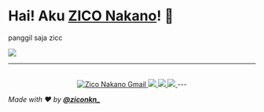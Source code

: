 # Hai! Aku **[ZICO Nakano](https://instagram.com/ziconkn_)**! 👋

panggil saja zicc

  <img src="https://cdn.discordapp.com/attachments/862641670301679616/891867009661403156/ZICO_BG_LAPTOPPP.png">
  

  
---
  <p align="center">
  </p>
  <p align="center">
    <br>
      <a href="mailto:ziconakano00@gmail.com">
        <img src="https://img.shields.io/badge/-Gmail-EA4335?style=for-the-badge&logo=Gmail&logoColor=white"
            alt="Zico Nakano Gmail">
      </a>
      <a href="https://instagram.com/ziconkn_">
        <img src="https://img.shields.io/badge/-INSTAGRAM-8a3ab9?style=for-the-badge&logo=Instagram&logoColor=white">
      </a>
      <a href="https://youtube.com/ziconakano">
        <img src="https://img.shields.io/youtube/channel/subscribers/UC42YUW6mHp4MhVtu5tDJF9g?label=YOUTUBE&style=for-the-badge">
      </a>
      <a href="https://discord.gg/GJQYKR9YVV">
        <img src="https://img.shields.io/discord/824320012944408616?label=Discord&color=5865F2&style=for-the-badge">
      </a>
---

_Made with ❤️ by **[@ziconkn_](https://instagram.com/ziconkn_)**_
